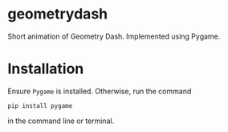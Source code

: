 # geometrydash
Short animation of Geometry Dash. Implemented using Pygame. 

# Installation

Ensure `Pygame` is installed. Otherwise, run the command
```
pip install pygame
```
in the command line or terminal.
